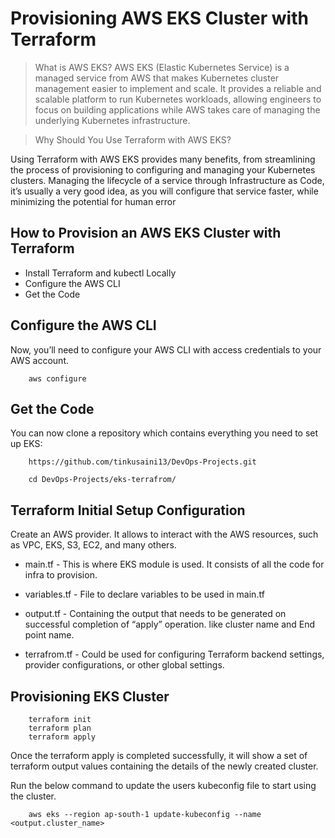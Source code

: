 

# Provisioning AWS EKS Cluster with Terraform

> What is AWS EKS?
AWS EKS (Elastic Kubernetes Service) is a managed service from AWS that makes Kubernetes cluster management easier to implement and scale. It provides a reliable and scalable platform to run Kubernetes workloads, allowing engineers to focus on building applications while AWS takes care of managing the underlying Kubernetes infrastructure.

> Why Should You Use Terraform with AWS EKS?

Using Terraform with AWS EKS provides many benefits, from streamlining the process of provisioning to configuring and managing your Kubernetes clusters. Managing the lifecycle of a service through Infrastructure as Code, it’s usually a very good idea, as you will configure that service faster, while minimizing the potential for human error




## How to Provision an AWS EKS Cluster with Terraform

- Install Terraform  and kubectl  Locally
- Configure the AWS CLI
- Get the Code


## Configure the AWS CLI

Now, you’ll need to configure your AWS CLI with access credentials to your AWS account.

        aws configure
  

## Get the Code

You can now clone a repository which contains everything you need to set up EKS:

        https://github.com/tinkusaini13/DevOps-Projects.git

        cd DevOps-Projects/eks-terrafrom/

## Terraform Initial Setup Configuration
Create an AWS provider. It allows to interact with the AWS resources, such as VPC, EKS, S3, EC2, and many others.


- main.tf -  This is where EKS module is used. It consists of all the code for infra to provision.

- variables.tf -  File to declare variables to be used in main.tf

- output.tf - Containing the output that needs to be generated on successful completion of “apply” operation. like cluster name and End point name.

- terrafrom.tf - Could be used for configuring Terraform backend settings, provider configurations, or other global settings.


## Provisioning EKS Cluster

        terraform init
        terraform plan
        terraform apply


Once the terraform apply is completed successfully, it will show a set of terraform output values containing the details of the newly created cluster.

Run the below command to update the users kubeconfig file to start using the cluster.

        aws eks --region ap-south-1 update-kubeconfig --name <output.cluster_name>
